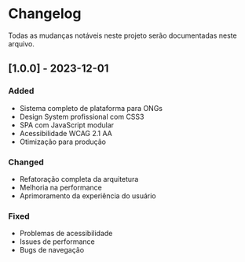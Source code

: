 # Changelog

Todas as mudanças notáveis neste projeto serão documentadas neste arquivo.

## [1.0.0] - 2023-12-01
### Added
- Sistema completo de plataforma para ONGs
- Design System profissional com CSS3
- SPA com JavaScript modular
- Acessibilidade WCAG 2.1 AA
- Otimização para produção

### Changed
- Refatoração completa da arquitetura
- Melhoria na performance
- Aprimoramento da experiência do usuário

### Fixed
- Problemas de acessibilidade
- Issues de performance
- Bugs de navegação